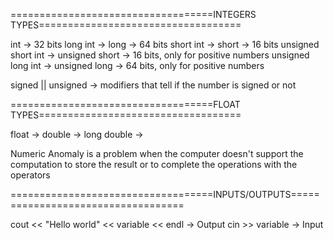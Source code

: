 ===================================INTEGERS TYPES===================================

int -> 32 bits
long int -> long -> 64 bits
short int -> short -> 16 bits
unsigned short int -> unsigned short -> 16 bits, only for positive numbers
unsigned long int -> unsigned long -> 64 bits, only for positive numbers


signed || unsigned -> modifiers that tell if the number is signed or not

===================================FLOAT    TYPES===================================

float ->
double ->
long double ->


Numeric Anomaly is a problem when the computer doesn't support the computation to store
the result or to complete the operations with the operators

===================================INPUTS/OUTPUTS===================================

cout << "Hello world" << variable << endl -> Output
cin >> variable -> Input